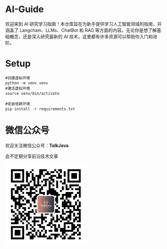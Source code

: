 # AI-Guide

欢迎来到 AI 研究学习指南！本仓库旨在为新手提供学习人工智能领域的指南，并涵盖了 Langchain、LLMs、ChatBot 和 RAG 等方面的内容。无论你是想了解基础概念，还是深入研究最新的 AI 技术，这里都有许多资源可以帮助你入门和进阶。

# Setup

```shell
#创建虚拟环境
python -m venv venv
#激活虚拟环境
source venv/bin/activate

#安装依赖环境
pip install -r requirements.txt
```

# 微信公众号

欢迎关注微信公众号：**TalkJava**

会不定期分享前沿技术文章

<img src="./vx-qr.jpeg" title="WeChart" alt="" data-align="inline">
